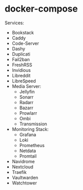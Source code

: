 # docker-compose

Services:

- Bookstack
- Caddy
- Code-Server
- Dashy
- Duplicati
- Fail2ban
- FreshRSS
- Invidious
- Libreddit
- LibreSpeed
- Media Server:
    - Jellyfin
    - Sonarr
    - Radarr
    - Bazarr
    - Prowlarr
    - Ombi
    - Transmission
- Monitoring Stack:
    - Grafana
    - Loki
    - Prometheus
    - Netdata
    - Promtail
- Navidrome
- Nextcloud
- Traefik
- Vaultwarden
- Watchtower